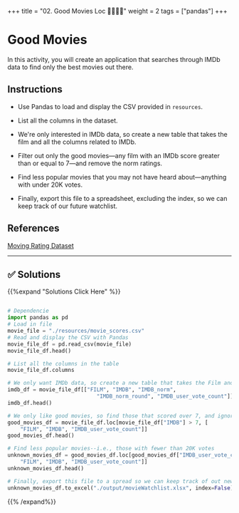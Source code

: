 +++
title = "02.  Good Movies Loc 👩‍🎓👨‍🎓"
weight = 2
tags = ["pandas"] 
+++

# Good Movies

In this activity, you will create an application that searches through IMDb data to find only the best movies out there.

## Instructions

* Use Pandas to load and display the CSV provided in `resources`.

* List all the columns in the dataset.

* We're only interested in IMDb data, so create a new table that takes the film and all the columns related to IMDb.

* Filter out only the good movies&mdash;any film with an IMDb score greater than or equal to 7&mdash;and remove the norm ratings.

* Find less popular movies that you may not have heard about&mdash;anything with under 20K votes.

* Finally, export this file to a spreadsheet, excluding the index, so we can keep track of our future watchlist.

## References

[Moving Rating Dataset](https://github.com/fivethirtyeight/data/blob/master/fandango/fandango_score_comparison.csv)

---


## ✅ Solutions
{{%expand "Solutions Click Here" %}}
```python

# Dependencie
import pandas as pd
# Load in file
movie_file = "./resources/movie_scores.csv"
# Read and display the CSV with Pandas
movie_file_df = pd.read_csv(movie_file)
movie_file_df.head()

# List all the columns in the table
movie_file_df.columns

# We only want IMDb data, so create a new table that takes the Film and all the columns relating to IMDB
imdb_df = movie_file_df[["FILM", "IMDB", "IMDB_norm",
                            "IMDB_norm_round", "IMDB_user_vote_count"]]
imdb_df.head()

# We only like good movies, so find those that scored over 7, and ignore the norm rating
good_movies_df = movie_file_df.loc[movie_file_df["IMDB"] > 7, [
    "FILM", "IMDB", "IMDB_user_vote_count"]]
good_movies_df.head()

# Find less popular movies--i.e., those with fewer than 20K votes
unknown_movies_df = good_movies_df.loc[good_movies_df["IMDB_user_vote_count"] < 20000, [
    "FILM", "IMDB", "IMDB_user_vote_count"]]
unknown_movies_df.head()

# Finally, export this file to a spread so we can keep track of out new future watch list without the index
unknown_movies_df.to_excel("./output/movieWatchlist.xlsx", index=False)
```
{{% /expand%}}